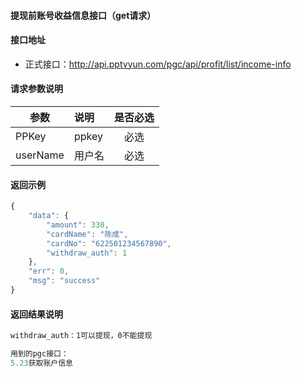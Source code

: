 #### 提现前账号收益信息接口（get请求）

#### 接口地址
  * 正式接口：http://api.pptvyun.com/pgc/api/profit/list/income-info

#### 请求参数说明
|  参数         |说明          |是否必选|
| ------------- |:-------------|:-----:|
| PPKey      | ppkey |必选|
| userName      | 用户名 |必选    |
#### 返回示例
```javascript
{
    "data": {
        "amount": 330,
        "cardName": "陈成",
        "cardNo": "622501234567890",
        "withdraw_auth": 1
    },
    "err": 0,
    "msg": "success"
}
```

#### 返回结果说明
```javascript
withdraw_auth：1可以提现，0不能提现

用到的pgc接口：
5.23获取账户信息
```